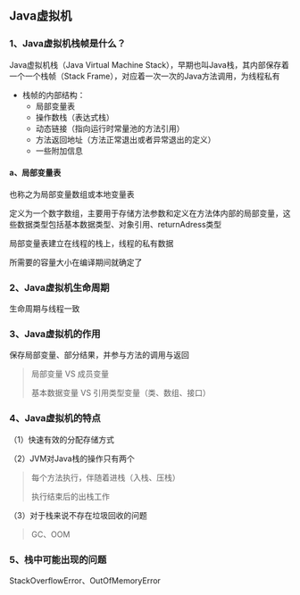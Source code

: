 ## Java虚拟机

### 1、Java虚拟机栈帧是什么？

Java虚拟机栈（Java Virtual Machine Stack），早期也叫Java栈，其内部保存着一个一个栈帧（Stack Frame），对应着一次一次的Java方法调用，为线程私有

- 栈帧的内部结构：
  - 局部变量表
  - 操作数栈（表达式栈）
  - 动态链接（指向运行时常量池的方法引用）
  - 方法返回地址（方法正常退出或者异常退出的定义）
  - 一些附加信息

#### a、局部变量表

也称之为局部变量数组或本地变量表

定义为一个数字数组，主要用于存储方法参数和定义在方法体内部的局部变量，这些数据类型包括基本数据类型、对象引用、returnAdress类型

局部变量表建立在线程的栈上，线程的私有数据

所需要的容量大小在编译期间就确定了



### 2、Java虚拟机生命周期

生命周期与线程一致



### 3、Java虚拟机的作用

保存局部变量、部分结果，并参与方法的调用与返回

> 局部变量 VS 成员变量
>
> 基本数据变量 VS 引用类型变量（类、数组、接口）



### 4、Java虚拟机的特点

（1）快速有效的分配存储方式

（2）JVM对Java栈的操作只有两个

> 每个方法执行，伴随着进栈（入栈、压栈）
>
> 执行结束后的出栈工作

（3）对于栈来说不存在垃圾回收的问题

>  GC、OOM



### 5、栈中可能出现的问题

StackOverflowError、OutOfMemoryError
